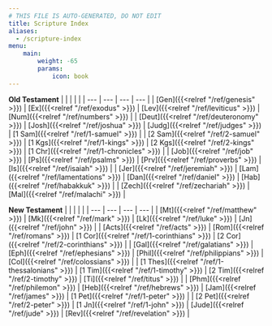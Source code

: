 ```yaml
---
# THIS FILE IS AUTO-GENERATED, DO NOT EDIT
title: Scripture Index
aliases:
  - /scripture-index
menu:
    main:
        weight: -65
        params:
            icon: book
---
```


**Old Testament**
|  |  |  |  |
| --- | --- | --- | --- |
| [Gen]({{<relref "/ref/genesis" >}}) | [Ex]({{<relref "/ref/exodus" >}}) | [Lev]({{<relref "/ref/leviticus" >}}) | [Num]({{<relref "/ref/numbers" >}}) |
| [Deut]({{<relref "/ref/deuteronomy" >}}) | [Josh]({{<relref "/ref/joshua" >}}) | [Judg]({{<relref "/ref/judges" >}}) | [1 Sam]({{<relref "/ref/1-samuel" >}}) |
| [2 Sam]({{<relref "/ref/2-samuel" >}}) | [1 Kgs]({{<relref "/ref/1-kings" >}}) | [2 Kgs]({{<relref "/ref/2-kings" >}}) | [1 Chr]({{<relref "/ref/1-chronicles" >}}) |
| [Job]({{<relref "/ref/job" >}}) | [Ps]({{<relref "/ref/psalms" >}}) | [Prv]({{<relref "/ref/proverbs" >}}) | [Is]({{<relref "/ref/isaiah" >}}) |
| [Jer]({{<relref "/ref/jeremiah" >}}) | [Lam]({{<relref "/ref/lamentations" >}}) | [Dan]({{<relref "/ref/daniel" >}}) | [Hab]({{<relref "/ref/habakkuk" >}}) |
| [Zech]({{<relref "/ref/zechariah" >}}) | [Mal]({{<relref "/ref/malachi" >}}) |

**New Testament**
|  |  |  |  |
| --- | --- | --- | --- |
| [Mt]({{<relref "/ref/matthew" >}}) | [Mk]({{<relref "/ref/mark" >}}) | [Lk]({{<relref "/ref/luke" >}}) | [Jn]({{<relref "/ref/john" >}}) |
| [Acts]({{<relref "/ref/acts" >}}) | [Rom]({{<relref "/ref/romans" >}}) | [1 Cor]({{<relref "/ref/1-corinthians" >}}) | [2 Cor]({{<relref "/ref/2-corinthians" >}}) |
| [Gal]({{<relref "/ref/galatians" >}}) | [Eph]({{<relref "/ref/ephesians" >}}) | [Phil]({{<relref "/ref/philippians" >}}) | [Col]({{<relref "/ref/colossians" >}}) |
| [1 Thes]({{<relref "/ref/1-thessalonians" >}}) | [1 Tim]({{<relref "/ref/1-timothy" >}}) | [2 Tim]({{<relref "/ref/2-timothy" >}}) | [Ti]({{<relref "/ref/titus" >}}) |
| [Phm]({{<relref "/ref/philemon" >}}) | [Heb]({{<relref "/ref/hebrews" >}}) | [Jam]({{<relref "/ref/james" >}}) | [1 Pet]({{<relref "/ref/1-peter" >}}) |
| [2 Pet]({{<relref "/ref/2-peter" >}}) | [1 Jn]({{<relref "/ref/1-john" >}}) | [Jude]({{<relref "/ref/jude" >}}) | [Rev]({{<relref "/ref/revelation" >}}) |
